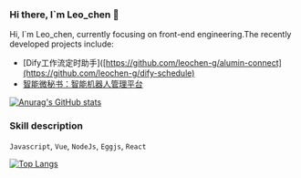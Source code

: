 ### Hi there, I`m Leo_chen 👋

Hi, I`m Leo_chen, currently focusing on front-end engineering.The recently developed projects include:

- [Dify工作流定时助手]([https://github.com/leochen-g/alumin-connect](https://github.com/leochen-g/dify-schedule)
- [智能微秘书：智能机器人管理平台](https://github.com/leochen-g/wechat-assistant-pro)

<!--
**leochen-g/leochen-g** is a ✨ _special_ ✨ repository because its `README.md` (this file) appears on your GitHub profile.

Here are some ideas to get you started:

- 🔭 I’m currently working on ...
- 🌱 I’m currently learning React and Typescript
- 👯 I’m looking to collaborate on ...
- 🤔 I’m looking for help with ...
- 💬 Ask me about ...
- 📫 How to reach me: ...
- 😄 Pronouns: ...
- ⚡ Fun fact: ...
-->

[![Anurag's GitHub stats](https://github-readme-stats-git-masterrstaa-rickstaa.vercel.app/api?username=leochen-g&count_private=true&show_icons=true&theme=radical)](https://github.com/anuraghazra/github-readme-stats)

### Skill description

`Javascript`, `Vue`, `NodeJs`, `Eggjs`, `React`

[![Top Langs](https://github-readme-stats-git-masterrstaa-rickstaa.vercel.app/api/top-langs/?username=leochen-g&layout=compact)](https://github.com/anuraghazra/github-readme-stats)
